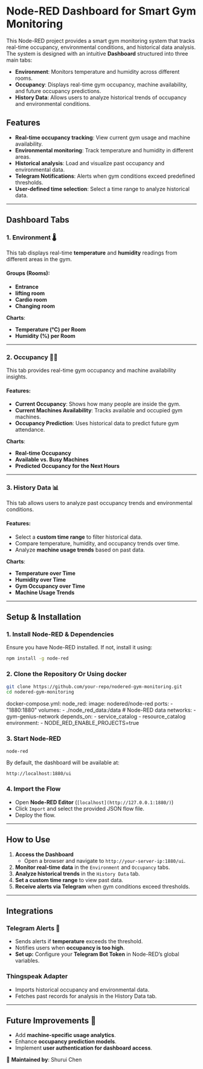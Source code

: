 # Node-RED Dashboard for Smart Gym Monitoring

This Node-RED project provides a smart gym monitoring system that tracks real-time occupancy, environmental conditions, and historical data analysis. The system is designed with an intuitive **Dashboard** structured into three main tabs:

- **Environment**: Monitors temperature and humidity across different rooms.
- **Occupancy**: Displays real-time gym occupancy, machine availability, and future occupancy predictions.
- **History Data**: Allows users to analyze historical trends of occupancy and environmental conditions.

## Features

- **Real-time occupancy tracking**: View current gym usage and machine availability.
- **Environmental monitoring**: Track temperature and humidity in different areas.
- **Historical analysis**: Load and visualize past occupancy and environmental data.
- **Telegram Notifications**: Alerts when gym conditions exceed predefined thresholds.
- **User-defined time selection**: Select a time range to analyze historical data.

---

## Dashboard Tabs

### **1. Environment** 🌡️

This tab displays real-time **temperature** and **humidity** readings from different areas in the gym.

#### **Groups (Rooms)**:

- **Entrance**
- **lifting room**
- **Cardio room**
- **Changing room**

**Charts**:

- **Temperature (°C) per Room**
- **Humidity (%) per Room**

---

### **2. Occupancy** 🏋️‍♂️

This tab provides real-time gym occupancy and machine availability insights.

#### **Features**:

- **Current Occupancy**: Shows how many people are inside the gym.
- **Current Machines Availability**: Tracks available and occupied gym machines.
- **Occupancy Prediction**: Uses historical data to predict future gym attendance.

**Charts**:

- **Real-time Occupancy**
- **Available vs. Busy Machines**
- **Predicted Occupancy for the Next Hours**

---

### **3. History Data** 📊

This tab allows users to analyze past occupancy trends and environmental conditions.

#### **Features**:

- Select a **custom time range** to filter historical data.
- Compare temperature, humidity, and occupancy trends over time.
- Analyze **machine usage trends** based on past data.

**Charts**:

- **Temperature over Time**
- **Humidity over Time**
- **Gym Occupancy over Time**
- **Machine Usage Trends**

---

## Setup & Installation

### **1. Install Node-RED & Dependencies**

Ensure you have Node-RED installed. If not, install it using:

```bash
npm install -g node-red
```

### **2. Clone the Repository Or Using docker**

```bash
git clone https://github.com/your-repo/nodered-gym-monitoring.git
cd nodered-gym-monitoring
```

docker-compose.yml:
node_red:
    image: nodered/node-red
    ports:
      - "1880:1880"
    volumes:
      - ./node_red_data:/data  #  Node-RED data
    networks:
      - gym-genius-network
    depends_on:
      - service_catalog
      - resource_catalog
    environment:
      - NODE_RED_ENABLE_PROJECTS=true 

### **3. Start Node-RED**

```bash
node-red
```

By default, the dashboard will be available at:

```
http://localhost:1880/ui
```

### **4. Import the Flow**

- Open **Node-RED Editor** (`[localhost](http://127.0.0.1:1880/)`)
- Click `Import` and select the provided JSON flow file.
- Deploy the flow.

---

## **How to Use**

1. **Access the Dashboard**
   - Open a browser and navigate to `http://your-server-ip:1880/ui`.
2. **Monitor real-time data** in the `Environment` and `Occupancy` tabs.
3. **Analyze historical trends** in the `History Data` tab.
4. **Set a custom time range** to view past data.
5. **Receive alerts via Telegram** when gym conditions exceed thresholds.

---

## **Integrations**

### **Telegram Alerts** 📲

- Sends alerts if **temperature** exceeds the threshold.
- Notifies users when **occupancy is too high**.
- **Set up:** Configure your **Telegram Bot Token** in Node-RED’s global variables.

### **Thingspeak Adapter**

- Imports historical occupancy and environmental data.
- Fetches past records for analysis in the History Data tab.

---

## **Future Improvements** 🚀

- Add **machine-specific usage analytics**.
- Enhance **occupancy prediction models**.
- Implement **user authentication for dashboard access**.

📌 **Maintained by**: Shurui Chen

